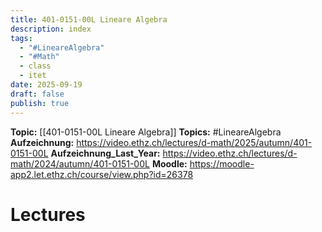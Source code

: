 ```yaml
---
title: 401-0151-00L Lineare Algebra
description: index
tags:
  - "#LineareAlgebra"
  - "#Math"
  - class
  - itet
date: 2025-09-19
draft: false
publish: true
---
```

**Topic:** [[401-0151-00L Lineare Algebra]]
**Topics:** #LineareAlgebra 
**Aufzeichnung:** https://video.ethz.ch/lectures/d-math/2025/autumn/401-0151-00L
**Aufzeichnung_Last_Year:** https://video.ethz.ch/lectures/d-math/2024/autumn/401-0151-00L
**Moodle:** https://moodle-app2.let.ethz.ch/course/view.php?id=26378
# Lectures
